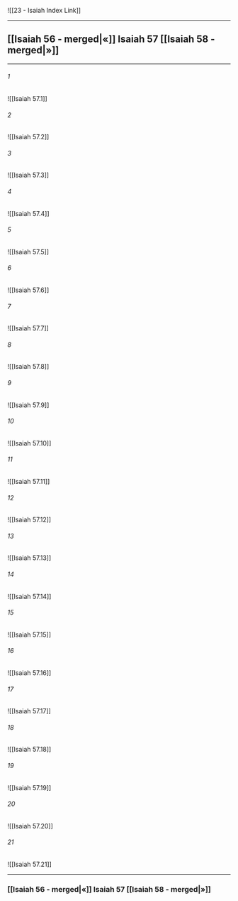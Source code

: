 ![[23 - Isaiah Index Link]]

---
##  [[Isaiah 56 - merged|«]] Isaiah 57 [[Isaiah 58 - merged|»]]

---

###### 1
![[Isaiah 57.1]] 

###### 2
![[Isaiah 57.2]] 

###### 3
![[Isaiah 57.3]] 

###### 4
![[Isaiah 57.4]]

###### 5 
![[Isaiah 57.5]] 

###### 6
![[Isaiah 57.6]] 

###### 7
![[Isaiah 57.7]] 

###### 8
![[Isaiah 57.8]] 

###### 9
![[Isaiah 57.9]] 

###### 10
![[Isaiah 57.10]] 

###### 11
![[Isaiah 57.11]] 

###### 12
![[Isaiah 57.12]]

###### 13
![[Isaiah 57.13]] 

###### 14
![[Isaiah 57.14]] 

###### 15
![[Isaiah 57.15]]

###### 16
![[Isaiah 57.16]] 

###### 17
![[Isaiah 57.17]]

###### 18
![[Isaiah 57.18]] 

###### 19
![[Isaiah 57.19]] 

###### 20
![[Isaiah 57.20]]

###### 21
![[Isaiah 57.21]] 


---
###  [[Isaiah 56 - merged|«]] Isaiah 57 [[Isaiah 58 - merged|»]]